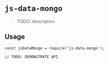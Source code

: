 # `js-data-mongo`

> TODO: description

## Usage

```
const jsDataMongo = require('js-data-mongo');

// TODO: DEMONSTRATE API
```
